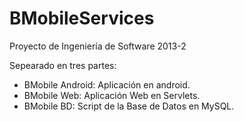 BMobileServices
===============

Proyecto de Ingeniería de Software 2013-2

Sepearado en tres partes:

- BMobile Android: Aplicación en android.
- BMobile Web: Aplicación Web en Servlets.
- BMobile BD: Script de la Base de Datos en MySQL.
